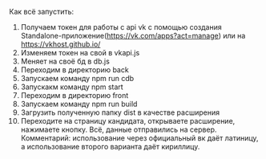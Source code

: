 Как всё запустить:
1. Получаем токен для работы с api vk с помощью создания Standalone-приложение(https://vk.com/apps?act=manage) или на https://vkhost.github.io/
2. Изменяем токен на свой в vkapi.js
3. Меняет на своё бд в db.js
4. Переходим в директорию back
5. Запускаем команду npm run cdb
6. Запускакм команду npm start
7. Переходим в директорию front
8. Запускаем команду npm run build
9. Загрузить полученную папку dist в качестве расширения
10. Переходите на страницу кандидата, открываете расширение, нажимаете кнопку. Всё, данные отправились на сервер.
Комментарий: использование через официальный вк даёт латиницу, а использование второго варианта даёт кириллицу.
